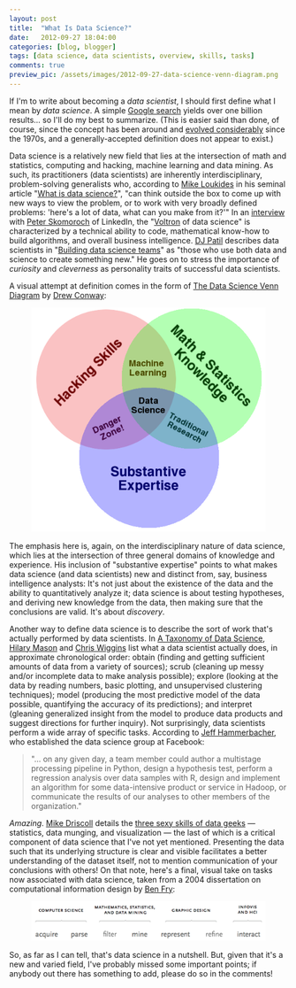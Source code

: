 ```yaml
---
layout: post
title:  "What Is Data Science?"
date:   2012-09-27 18:04:00
categories: [blog, blogger]
tags: [data science, data scientists, overview, skills, tasks]
comments: true
preview_pic: /assets/images/2012-09-27-data-science-venn-diagram.png
---
```


If I'm to write about becoming a _data scientist_, I should first define what I mean by _data science_. A simple [Google search](http://lmgtfy.com/?q=what+is+data+science%3F) yields over one billion results... so I'll do my best to summarize. (This is easier said than done, of course, since the concept has been around and [evolved considerably](http://smartdatacollective.com/gilpress/50120/evolution-what-data-science) since the 1970s, and a generally-accepted definition does not appear to exist.)

Data science is a relatively new field that lies at the intersection of math and statistics, computing and hacking, machine learning and data mining. As such, its practitioners (data scientists) are inherently interdisciplinary, problem-solving generalists who, according to [Mike Loukides](http://radar.oreilly.com/mikel) in his seminal article "[What is data science?](http://radar.oreilly.com/2010/06/what-is-data-science.html)", "can think outside the box to come up with new ways to view the problem, or to work with very broadly defined problems: 'here's a lot of data, what can you make from it?'" In an [interview](http://techcrunch.com/2012/09/06/in-the-studio-linkedins-pete-skomoroch-discusses-the-voltron-of-data-science/) with [Peter Skomoroch](https://twitter.com/peteskomoroch) of LinkedIn, the "[Voltron](http://youtu.be/tZZv5Z2Iz_s) of data science" is characterized by a technical ability to code, mathematical know-how to build algorithms, and overall business intelligence. [DJ Patil](http://radar.oreilly.com/djpatil) describes data scientists in "[Building data science teams](http://radar.oreilly.com/2011/09/building-data-science-teams.html?utm_source=feedburner&utm_medium=feed&utm_campaign=Feed%3A+oreilly%2Fradar%2Fatom+%28O%27Reilly+Radar%29&utm_content=My+Yahoo)" as "those who use both data and science to create something new." He goes on to stress the importance of _curiosity_ and _cleverness_ as personality traits of successful data scientists.

A visual attempt at definition comes in the form of [The Data Science Venn Diagram](http://www.drewconway.com/zia/?p=2378) by [Drew Conway](http://www.drewconway.com/Drew_Conway/About.html):

<figure>
  <img class="halfw" src="/assets/images/2012-09-27-data-science-venn-diagram.png" alt="2012-09-27-data-science-venn-diagram.png">
</figure>

The emphasis here is, again, on the interdisciplinary nature of data science, which lies at the intersection of three general domains of knowledge and experience. His inclusion of "substantive expertise" points to what makes data science (and data scientists) new and distinct from, say, business intelligence analysts: It's not just about the existence of the data and the ability to quantitatively analyze it; data science is about testing hypotheses, and deriving new knowledge from the data, then making sure that the conclusions are valid. It's about _discovery_.
<!--more-->

Another way to define data science is to describe the sort of work that's actually performed by data scientists. In [A Taxonomy of Data Science](http://www.dataists.com/2010/09/a-taxonomy-of-data-science/), [Hilary Mason](http://www.hilarymason.com/about/) and [Chris Wiggins](http://www.columbia.edu/~chw2/) list what a data scientist actually does, in approximate chronological order: obtain (finding and getting sufficient amounts of data from a variety of sources); scrub (cleaning up messy and/or incomplete data to make analysis possible); explore (looking at the data by reading numbers, basic plotting, and unsupervised clustering techniques); model (producing the most predictive model of the data possible, quantifying the accuracy of its predictions); and interpret (gleaning generalized insight from the model to produce data products and suggest directions for further inquiry). Not surprisingly, data scientists perform a wide array of specific tasks. According to [Jeff Hammerbacher](http://jeffhammerbacher.com/), who established the data science group at Facebook:

> "... on any given day, a team member could author a multistage processing pipeline in Python, design a hypothesis test, perform a regression analysis over data samples with R, design and implement an algorithm for some data-intensive product or service in Hadoop, or communicate the results of our analyses to other members of the organization."

_Amazing_. [Mike Driscoll](http://thephenomlist.com/Big_Data_Scientists/Michael_Driscoll) details the [three sexy skills of data geeks](http://www.dataspora.com/2009/05/sexy-data-geeks/) — statistics, data munging, and visualization — the last of which is a critical component of data science that I've not yet mentioned. Presenting the data such that its underlying structure is clear and visible facilitates a better understanding of the dataset itself, not to mention communication of your conclusions with others! On that note, here's a final, visual take on tasks now associated with data science, taken from a 2004 dissertation on computational information design by [Ben Fry](http://benfry.com/):

<figure>
  <img class="fullw" src="/assets/images/2012-09-27-data-science-tasks.png" alt="2012-09-27-data-science-tasks.png">
</figure>

So, as far as I can tell, that's data science in a nutshell. But, given that it's a new and varied field, I've probably missed some important points; if anybody out there has something to add, please do so in the comments!
